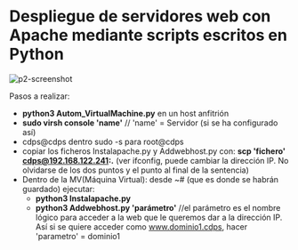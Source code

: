 # Despliegue de servidores web con Apache mediante scripts escritos en Python

![p2-screenshot](https://user-images.githubusercontent.com/36509669/51669339-8b24b300-1fc4-11e9-8070-643afb297bae.JPG)

Pasos a realizar:
 - **python3 Autom_VirtualMachine.py** en un host anfitrión
 - **sudo virsh console 'name'** // 'name' = Servidor (si se ha configurado así)
 - cdps@cdps dentro sudo -s para root@cdps 
 - copiar los ficheros Instalapache.py y Addwebhost.py con:  **scp 'fichero' cdps@192.168.122.241:.** 
(ver ifconfig, puede cambiar la dirección IP. No olvidarse de los dos puntos y el punto al final de la sentencia)
 - Dentro de la MV(Máquina Virtual): desde ~# (que es donde se habrán guardado) ejecutar: 
    - **python3 Instalapache.py**
    - **python3 Addwebhost.py 'parámetro'**         //el parámetro es el nombre lógico para acceder a la web que le queremos dar a la dirección IP. Así si se quiere acceder como www.dominio1.cdps, hacer 'parametro' = dominio1
                                                  

